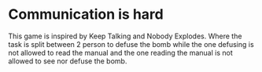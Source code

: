 # Communication is hard
This game is inspired by Keep Talking and Nobody Explodes.  Where the task is split between 2 person to defuse the bomb while the one defusing is not allowed to read the manual and the one reading the manual is not allowed to see nor defuse the bomb.
